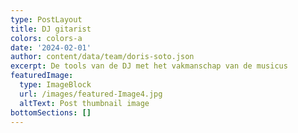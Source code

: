 ```yaml
---
type: PostLayout
title: DJ gitarist
colors: colors-a
date: '2024-02-01'
author: content/data/team/doris-soto.json
excerpt: De tools van de DJ met het vakmanschap van de musicus
featuredImage:
  type: ImageBlock
  url: /images/featured-Image4.jpg
  altText: Post thumbnail image
bottomSections: []
---
```

